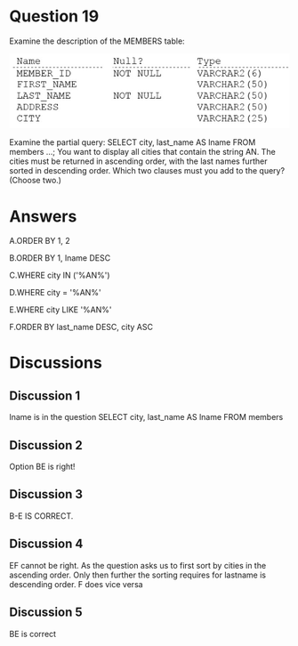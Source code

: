 # Question 19
Examine the description of the MEMBERS table:

![](../images/0001200001.png)
		
Examine the partial query:
SELECT city, last_name AS lname FROM members ...;
You want to display all cities that contain the string AN. The cities must be returned in ascending order, with the last names further sorted in descending order.
Which two clauses must you add to the query? (Choose two.)

# Answers
A.ORDER BY 1, 2

B.ORDER BY 1, lname DESC

C.WHERE city IN ('%AN%')

D.WHERE city = '%AN%'

E.WHERE city LIKE '%AN%'

F.ORDER BY last_name DESC, city ASC

# Discussions
## Discussion 1
lname is in the question
SELECT city, last_name AS lname FROM members

## Discussion 2
Option BE is right!

## Discussion 3
B-E IS CORRECT.

## Discussion 4
EF cannot be right. As the question asks us to first sort by cities in the ascending order. Only then further the sorting requires for lastname is descending order. F does vice versa

## Discussion 5
BE is correct

